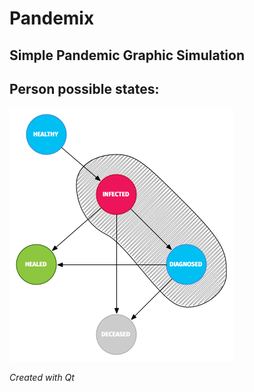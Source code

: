 # Pandemix
## Simple Pandemic Graphic Simulation

## Person possible states:

![Person states](/images/States.png)

_Created with Qt_
